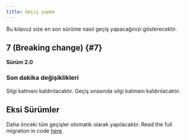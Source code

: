 ```yaml
---
title: Geçiş yapma
---
```


Bu kılavuz size en son sürüme nasıl geçiş yapacağınızı gösterecektir.

## 7 (Breaking change) {#7}

**Sürüm 2.0**

### Son dakika değişiklikleri

Silgi katmanı kaldırılacaktır. Geçiş sırasında silgi katmanı kaldırılacaktır.

## Eksi Sürümler

Daha önceki tüm geçişler otomatik olarak yapılacaktır.
Read the full migration in code [here](https://github.com/LinwoodDev/Butterfly/blob/95825da4ebbf9ded392c863da577666dbcdda45c/app/lib/models/converter.dart#L17).
